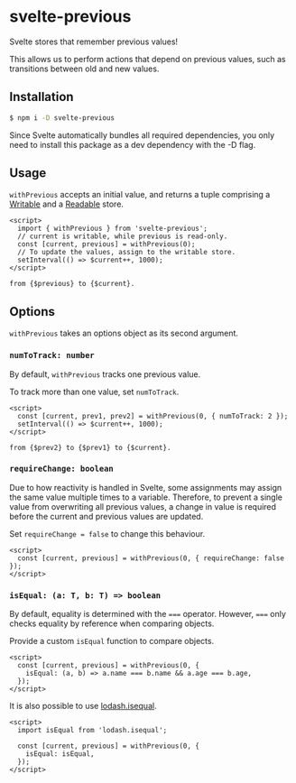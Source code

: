 # svelte-previous

Svelte stores that remember previous values!

This allows us to perform actions that depend on previous values, such as transitions between old and new values.

## Installation

```bash
$ npm i -D svelte-previous
```

Since Svelte automatically bundles all required dependencies, you only need to install this package as a dev dependency with the -D flag.

## Usage

`withPrevious` accepts an initial value, and returns a tuple comprising a [Writable](https://svelte.dev/tutorial/writable-stores) and a [Readable](https://svelte.dev/tutorial/readable-stores) store.

```svelte
<script>
  import { withPrevious } from 'svelte-previous';
  // current is writable, while previous is read-only.
  const [current, previous] = withPrevious(0);
  // To update the values, assign to the writable store.
  setInterval(() => $current++, 1000);
</script>

from {$previous} to {$current}.
```

## Options

`withPrevious` takes an options object as its second argument.

### `numToTrack: number`

By default, `withPrevious` tracks one previous value.

To track more than one value, set `numToTrack`.

```svelte
<script>
  const [current, prev1, prev2] = withPrevious(0, { numToTrack: 2 });
  setInterval(() => $current++, 1000);
</script>

from {$prev2} to {$prev1} to {$current}.
```

### `requireChange: boolean`

Due to how reactivity is handled in Svelte, some assignments may assign the same value multiple times to a variable. Therefore, to prevent a single value from overwriting all previous values, a change in value is required before the current and previous values are updated.

Set `requireChange = false` to change this behaviour.

```svelte
<script>
  const [current, previous] = withPrevious(0, { requireChange: false });
</script>
```

### `isEqual: (a: T, b: T) => boolean`

By default, equality is determined with the `===` operator. However, `===` only checks equality by reference when comparing objects.

Provide a custom `isEqual` function to compare objects.

```svelte
<script>
  const [current, previous] = withPrevious(0, {
    isEqual: (a, b) => a.name === b.name && a.age === b.age,
  });
</script>
```

It is also possible to use [lodash.isequal](https://www.npmjs.com/package/lodash.isequal).

```svelte
<script>
  import isEqual from 'lodash.isequal';

  const [current, previous] = withPrevious(0, {
    isEqual: isEqual,
  });
</script>
```

